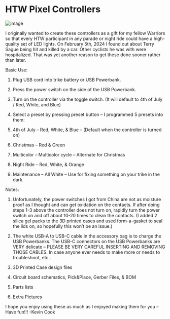 # HTW Pixel Controllers

![image](https://github.com/GitYaSome/HTW-Pixel-Controllers/assets/18668499/08c95f18-c6b4-4ec6-b388-04323e231303)


I originally wanted to create these controllers as a gift for my fellow Warriors so that every HTW participant in any parade or night ride could have a high-quality set of LED lights.  On February 5th, 2024 I found out about Terry Sague being hit and killed by a car.  Other cyclists he was with were hospitalized.  That was yet another reason to get these done sooner rather than later.


Basic Use:
1.	Plug USB cord into trike battery or USB Powerbank.
2.	Press the power switch on the side of the USB Powerbank.
3.	Turn on the controller via the toggle switch. (It will default to 4th of July / Red, White, and Blue)
4.	Select a preset by pressing preset button – I programmed 5 presets into them:

1.	4th of July – Red, White, & Blue – (Default when the controller is turned on)
2.	Christmas – Red & Green
3.	Multicolor – Multicolor cycle – Alternate for Christmas
4.	Night Ride – Red, White, & Orange
5.	Maintenance – All White – Use for fixing something on your trike in the dark.


Notes:
1.	Unfortunately, the power switches I got from China are not as moisture proof as I thought and can get oxidation on the contacts.  If after doing steps 1-3 above the controller does not turn on, rapidly turn the power switch on and off about 10-20 times to clean the contacts.  (I added 2 silica gel packs to the 3D printed cases and used form-a-gasket to seal the lids on, so hopefully this won’t be an issue.)
2.	The white USB-A to USB-C cable in the accessory bag is to charge the USB Powerbanks.  The USB-C connectors on the USB Powerbanks are VERY delicate – PLEASE BE VERY CAREFUL INSERTING AND REMOVING THOSE CABLES.
In case anyone ever needs to make more or needs to troubleshoot, etc..

 
1.	3D Printed Case design files
2.	Circuit board schematics, Pick&Place, Gerber Files, & BOM
3.	Parts lists
4.	Extra Pictures


I hope you enjoy using these as much as I enjoyed making them for you – Have fun!!!
-Kevin Cook
